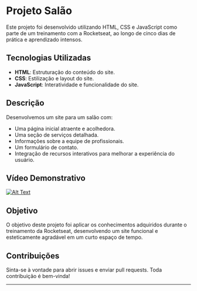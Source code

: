 # Projeto Salão

Este projeto foi desenvolvido utilizando HTML, CSS e JavaScript como parte de um treinamento com a Rocketseat, ao longo de cinco dias de prática e aprendizado intensos.

## Tecnologias Utilizadas

- **HTML**: Estruturação do conteúdo do site.
- **CSS**: Estilização e layout do site.
- **JavaScript**: Interatividade e funcionalidade do site.

## Descrição

Desenvolvemos um site para um salão com:

- Uma página inicial atraente e acolhedora.
- Uma seção de serviços detalhada.
- Informações sobre a equipe de profissionais.
- Um formulário de contato.
- Integração de recursos interativos para melhorar a experiência do usuário.

## Vídeo Demonstrativo

[![Alt Text](https://img.youtube.com/vi/CwHSJzH6oXE/maxresdefault.jpg)](https://www.youtube.com/watch?v=CwHSJzH6oXE)

## Objetivo

O objetivo deste projeto foi aplicar os conhecimentos adquiridos durante o treinamento da Rocketseat, desenvolvendo um site funcional e esteticamente agradável em um curto espaço de tempo.

## Contribuições

Sinta-se à vontade para abrir issues e enviar pull requests. Toda contribuição é bem-vinda!

---
